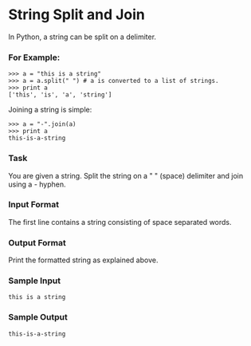 # String Split and Join

In Python, a string can be split on a delimiter.

### For Example:
```
>>> a = "this is a string"
>>> a = a.split(" ") # a is converted to a list of strings. 
>>> print a
['this', 'is', 'a', 'string']
```

Joining a string is simple:
```
>>> a = "-".join(a)
>>> print a
this-is-a-string 
```

### Task

You are given a string. Split the string on a " " (space) delimiter and join using a - hyphen.

### Input Format

The first line contains a string consisting of space separated words.

### Output Format

Print the formatted string as explained above.

### Sample Input 
```
this is a string   
```

### Sample Output 
```
this-is-a-string
```
